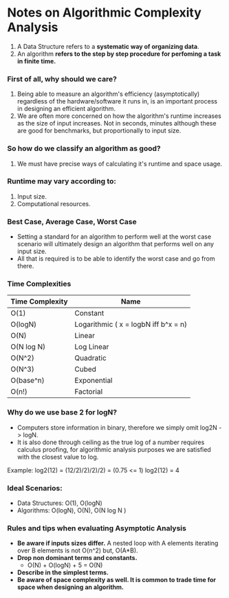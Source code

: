 # Notes on Algorithmic Complexity Analysis
1. A Data Structure refers to a **systematic way of organizing data**.
2. An algorithm **refers to the step by step procedure for perfoming a task in finite time.**

### First of all, why should we care?
1. Being able to measure an algorithm's efficiency (asymptotically) regardless of the hardware/software it runs in,
is an important process in designing an efficient algorithm.
2. We are often more concerned on how the algorithm's runtime increases as the size of input increases. Not in seconds, minutes
although these are good for benchmarks, but proportionally to input size.

### So how do we classify an algorithm as good?
1. We must have precise ways of calculating it's runtime and space usage.

### Runtime may vary according to:
1. Input size.
2. Computational resources.

### Best Case, Average Case, Worst Case
* Setting a standard for an algorithm to perform well at the worst case scenario
will ultimately design an algorithm that performs well on any input size.
* All that is required is to be able to identify the worst case and go from there.

### Time Complexities
| Time Complexity | Name |
| --------------- | ---- |
| O(1) | Constant
| O(logN) | Logarithmic ( x = logbN iff b^x = n)
| O(N) | Linear
| O(N log N) | Log Linear
| O(N^2) | Quadratic
| O(N^3) | Cubed
| O(base^n) | Exponential
| O(n!) | Factorial 

### Why do we use base 2 for logN?
* Computers store information in binary, therefore we simply omit log2N -> logN.
* It is also done through ceiling as the true log of a number requires calculus proofing, for algorithmic analysis purposes we are satisfied with the closest value to log.

Example: log2(12) = (12/2)/2)/2)/2) = (0.75 <= 1) log2(12) = 4

### Ideal Scenarios:
* Data Structures: O(1), O(logN)
* Algorithms: O(logN), O(N), O(N log N )

### Rules and tips when evaluating Asymptotic Analysis
* **Be aware if inputs sizes differ.** A nested loop with A elements iterating over B elements is not O(n^2) but, O(A*B).
* **Drop non dominant terms and constants.**
    * O(N) + O(logN) + 5 = O(N)
* **Describe in the simplest terms.**
* **Be aware of space complexity as well. It is common to trade time for space when designing an algorithm.**
